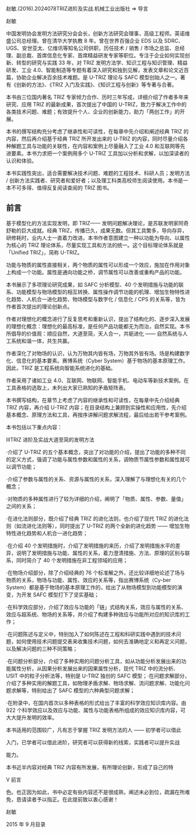 赵敏.(2016).2024078TRIZ进阶及实战.机械工业出版社 => 导言

赵敏

中国发明协会发明方法研究分会会长，创新方法研究会理事，高级工程师。英诺维盛公司总经理。曾在清华大学执教 8 年。曾在世界百强企业 EDS 以及 SDRC、UGS、安世亚太、亿维讯等知名公司供职，历任技术 / 销售 / 市场之总监、总经理、副总裁、首席信息化专家、首席精益研发专家等职位。专注于企业如何实现创新、转型的研究与实践 33 年，对 TRIZ 发明方法学、知识工程与知识管理、精益研发、工业 4.0、智能制造等专题有着深入研究和独到见解，发表文章和论文近百篇，协助企业解决百余技术难题。是 U-TRIZ 理论与 SAFC 模型创始人之一。著有《创新的方法》、《TRIZ 入门及实践》、《知识工程与创新》等专著与合著。

本书由三位国内著名 TRIZ 专家倾力合作、历时三年写成，详细介绍了作者多年来研究、应用 TRIZ 的最新成果，首次提出了中国的 U-TRIZ，致力于解决工作中的各类技术问题、难题；有效提升个人、企业的创新能力，助力「两创工作」的开展。

本书的撰写结构充分考虑了继承性和可读性，在每章中先介绍和阐述经典 TRIZ 的内容，然后再介绍基于经典 TRIZ 所开发出来的 U-TRIZ 的内容，同时尽量介绍各种解题工具与功能的关联性，在内容和案例上尽量融入了工业 4.0 和互联网等先进要素。本书力求把一个案例用多个 U-TRIZ 工具加以分析和求解，以加深读者的认识和体验。

本书实践性突出，适合需要解决技术问题、难题的工程技术、科研人员；发明方法 / 创新方法实践者、研究者和爱好者；以及理工科类高校师生阅读使用。本书是一本不可多得、值得反复阅读查阅的 TRIZ 图书。

## 前言

基于模型化的方法实现发明，即 TRIZ—— 发明问题解决理论，是苏联发明家阿奇舒勒的巨大成就。经典 TRIZ，传播已久，成果无数。但其工具繁多，导向存异，研修耗时，业内人士一直着力改进。本书作者意图建立一种以功能为导向、以属性为核心的 TRIZ 理论体系，尽量实现工具和方法的统一。这个目标理论体系就是「Unified TRIZ」，简称 U-TRIZ。

功能与物质的属性直接相关，两个物质的属性可以形成一个效应，施加在作用对象上构成一个功能。属性是通向功能之桥，调节属性可以改善或重构产品的功能。

本书展示了多项理论研究成果，如 SAFC 分析模型、40 个发明措施与功能的联系、功能模型与物场模型的相互转换、属性操作调节功能的机理、增加生物特性进化趋势、人机合一进化趋势、物场模型与数字化 / 信息化 / CPS 的关系等，皆为作者首次提出的理论创新点。

作者对理想化的概念进行了反复思考和重新认识，提出了结构化的、逐步深入发展的理想化概念：理想化的最高标准，是任何产品功能都无为而治，自然实现。本书所倡导的价值观：顺应自然，大道至简，天人合一，共轭进化 —— 自然系统与人工系统和谐一体，共生共赢。

作者深化了对物场的认识，认为万物其内皆有场，万物其外皆有场。场是构建数字化、信息化的基本要素。赛博系统（Cyber System）基于物场的基本原理工作。因此，TRIZ 是工程系统向智能系统进化的基础。

作者采用了诸如工业 4.0、互联网、物联网、智能手机、电动车等新技术案例。在工具表格的选取上，未列出大家已熟知的矛盾矩阵表。

本书撰写结构，在章节上考虑了内容的继承性和可读性，在每章中先介绍经典 TRIZ 内容，再介绍 U-TRIZ 内容；在目录结构上兼顾到实操性和应用性，先介绍基本概念、原理方法和工具，再按序讲解问题求解流程，最后给出若干参考案例。

本书包括以下重点内容：

ⅢTRIZ 进阶及实战大道至简的发明方法

·介绍了 U-TRIZ 的五个基本概念，突出了对功能的介绍，提出了功能的多种不同的定义方式，强调了功能与属性参数和属性的关系，调物质节属性参数和属性就可以调节功能；

·介绍了参数与属性的关系、资源与属性的关系，深入理解了与理想化有关的几个概念；

·对物质的多种属性进行了较为详细的介绍，阐明了「物质、属性、参数、量值」之间的关系；

·在进化法则部分，既介绍了经典 TRIZ 的进化法则，也介绍了现代 TRIZ 的进化法则（如流进化法则等），同时提出了 U-TRIZ 的两个全新的进化趋势 —— 增加生物特性进化趋势和人机合一进化趋势；

·在介绍 40 个发明措施时，介绍了发明措施的来历，介绍了发明措施水平的差异，说明了发明措施与功能、属性的关系，着力澄清措施、方法、原理的区别与联系，同时简介了 40 个发明措施在非工程领域的应用；

·在物场介绍部分，除了介绍经典的 76 个标准解之外，还比较详细地论述了场与物质的关系，物场与功能、属性、效应的关系等，指出赛博系统（Cy-ber System）都是基于物场的基本原理工作的，给出了从物场模型到功能模型的演变，为开发 SAFC 模型打下了坚实基础；

·在科学效应部分，介绍了效应与功能的「链」式结构关系，效应与属性的关系、效应与超系统、物场的关系等，并介绍了构建多种效应与功能所对应的知识库的工作；

·在问题陈述与定义中，特别加入了如何陈述在工程和科研实践中遇到的技术问题，如何使用技术问题提交表来收集技术问题，如何去准确地定义和再定义问题，以及解决问题的三种不同策略；

·在问题分析部分，介绍了多种实用的问题分析工具，如从功能分析发展出来的功能属性分析，从因果分析发展出来的因果属性分析，现代 TRIZ 中的流分析、USIT 中的粒子分析法等，特别是 U-TRIZ 独创的 SAFC 模型；·在问题求解部分，介绍了多种实用的解题工具，如物理矛盾求解、物场求解、流问题求解、功能化问题求解等，特别给出了 SAFC 模型的六种典型问题求解；

·在附录中，在国内首次以多种表格的形式给出了丰富的科学效应知识库内容。由 922 个科学效应以及效应与功能、属性与功能表格所组成的效应知识库内容，可大大提升发明的效率。

本书适用的范围较广，凡有志于掌握 TRIZ 发明方法的人 —— 初学者可以借此

入门，已学者可以借此进阶，研究者可以获得新的线索，实践者可以提升实战

能力。

本书近半内容对经典 TRIZ 内容有所发展，有所理论创新，形成了自己的特

V 前言

色。也正因为如此，书中必定有些内容还不是很成熟，阐述未必到位，疏漏在所难免，恳请读者予以指正。在此提前致以衷心感谢！

赵敏

2015 年 9 月目录
